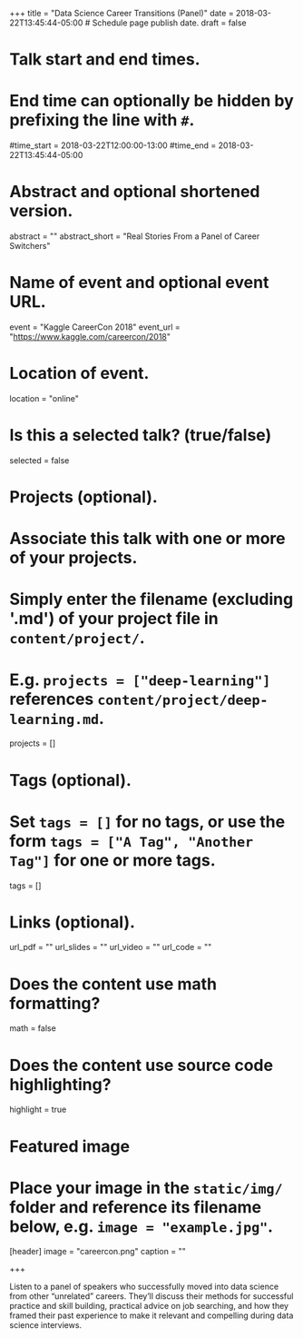 +++
title = "Data Science Career Transitions (Panel)"
date = 2018-03-22T13:45:44-05:00  # Schedule page publish date.
draft = false

# Talk start and end times.
#   End time can optionally be hidden by prefixing the line with `#`.
#time_start = 2018-03-22T12:00:00-13:00
#time_end = 2018-03-22T13:45:44-05:00

# Abstract and optional shortened version.
abstract = ""
abstract_short = "Real Stories From a Panel of Career Switchers"

# Name of event and optional event URL.
event = "Kaggle CareerCon 2018"
event_url = "https://www.kaggle.com/careercon/2018"

# Location of event.
location = "online"

# Is this a selected talk? (true/false)
selected = false

# Projects (optional).
#   Associate this talk with one or more of your projects.
#   Simply enter the filename (excluding '.md') of your project file in `content/project/`.
#   E.g. `projects = ["deep-learning"]` references `content/project/deep-learning.md`.
projects = []

# Tags (optional).
#   Set `tags = []` for no tags, or use the form `tags = ["A Tag", "Another Tag"]` for one or more tags.
tags = []

# Links (optional).
url_pdf = ""
url_slides = ""
url_video = ""
url_code = ""

# Does the content use math formatting?
math = false

# Does the content use source code highlighting?
highlight = true

# Featured image
# Place your image in the `static/img/` folder and reference its filename below, e.g. `image = "example.jpg"`.
[header]
image = "careercon.png"
caption = ""

+++


Listen to a panel of speakers who successfully moved into data science from other “unrelated” careers. They’ll discuss their methods for successful practice and skill building, practical advice on job searching, and how they framed their past experience to make it relevant and compelling during data science interviews.